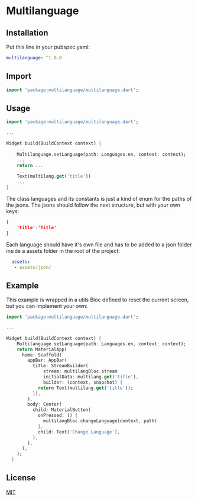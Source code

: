 # Multilanguage


## Installation

Put this line in your pubspec.yaml:

```yaml
multilanguage: ^1.0.0
```

## Import

``` dart
import 'package:multilanguage/multilanguage.dart';
```
## Usage

``` dart
import 'package:multilanguage/multilanguage.dart';

...

Widget build(BuildContext context) {
    ...
    Multilanguage.setLanguage(path: Languages.en, context: context);
    ...
    return ...
    ...
    Text(multilang.get('title'))
    ...
}
```
The class languages and its constants is just a kind of enum for the paths of the jsons.
The jsons should follow the next structure, but with your own keys:
```json
{
    'title':'Title'
}
```
Each language should have it's own file and has to be added to a json folder inside a assets folder in the root of the project:

``` yaml
  assets:
   - assets/json/
```



## Example
This example is wrapped in a utils Bloc defined to reset the current screen, but you can implement your own:

```dart
import 'package:multilanguage/multilanguage.dart';

...

Widget build(BuildContext context) {
    Multilanguage.setLanguage(path: Languages.en, context: context);
    return MaterialApp(
      home: Scaffold(
        appBar: AppBar(
          title: StreamBuilder(
              stream: multilangBloc.stream
              initialData: multilang.get('title'),
              builder: (context, snapshot) {
            return Text(multilang.get('title'));
          }),
        ),
        body: Center(
          child: MaterialButton(
            onPressed: () {
              multilangBloc.changeLanguage(context, path)
            },
            child: Text('Change Language'),
          ),
        ),
      ),
    );
  }
```


## License
[MIT](https://choosealicense.com/licenses/mit/)